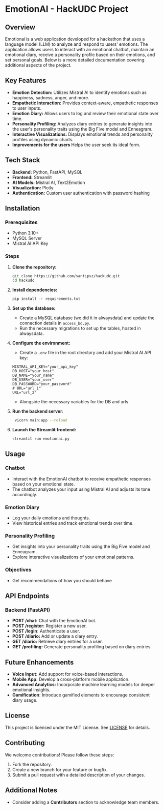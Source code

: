# EmotionAI - HackUDC Project

## Overview

Emotionai is a web application developed for a hackathon that uses a language model (LLM) to analyze and respond to users' emotions. The application allows users to interact with an emotional chatbot, maintain an emotional diary, receive a personality profile based on their emotions, and set personal goals. Below is a more detailed documentation covering additional aspects of the project.

## Key Features

- **Emotion Detection:** Utilizes Mistral AI to identify emotions such as happiness, sadness, anger, and more.
- **Empathetic Interaction:** Provides context-aware, empathetic responses to user inputs.
- **Emotion Diary:** Allows users to log and review their emotional state over time.
- **Personality Profiling:** Analyzes diary entries to generate insights into the user's personality traits using the Big Five model and Enneagram.
- **Interactive Visualizations:** Displays emotional trends and personality profiles using dynamic charts.
- **Improvements for the users** Helps the user seek its ideal form.
## Tech Stack

- **Backend:** Python, FastAPI, MySQL  
- **Frontend:** Streamlit  
- **AI Models:** Mistral AI, Text2Emotion  
- **Visualization:** Plotly  
- **Authentication:** Custom user authentication with password hashing  

## Installation

### Prerequisites

- Python 3.10+
- MySQL Server
- Mistral AI API Key

### Steps

1. **Clone the repository:**
   ```bash
   git clone https://github.com/santipvz/hackudc.git  
   cd hackudc  
   ```

2. **Install dependencies:**
   ```bash
   pip install -r requirements.txt  
   ```

3. **Set up the database:**
   - Create a MySQL database (we did it in alwaysdata) and update the connection details in `access_bd.py`.
   - Run the necessary migrations to set up the tables, hosted in alwaysdata.

4. **Configure the environment:**
   - Create a `.env` file in the root directory and add your Mistral AI API key:
   ```env
   MISTRAL_API_KEY="your_api_key"
   DB_HOST="your_host"
   DB_NAME="your_name"
   DB_USER="your_user"
   DB_PASSWORD="your_password"
   # URL="url_1"
   URL="url_2"
   ```
   - Alongside the necessary variables for the DB and urls 

5. **Run the backend server:**
   ```bash
    vicorn main:app --reload
   ```

6. **Launch the Streamlit frontend:**
   ```bash
   streamlit run emotionai.py 
   ```

## Usage

### Chatbot

- Interact with the EmotionAI chatbot to receive empathetic responses based on your emotional state.
- The chatbot analyzes your input using Mistral AI and adjusts its tone accordingly.

### Emotion Diary

- Log your daily emotions and thoughts.
- View historical entries and track emotional trends over time.

### Personality Profiling

- Get insights into your personality traits using the Big Five model and Enneagram.
- Explore interactive visualizations of your emotional patterns.

### Objectives

- Get recommendations of how you should behave

  
## API Endpoints

### Backend (FastAPI)

- **POST /chat:** Chat with the EmotionAI bot.
- **POST /register:** Register a new user.
- **POST /login:** Authenticate a user.
- **POST /diario:** Add or update a diary entry.
- **GET /diario:** Retrieve diary entries for a user.
- **GET /profiling:** Generate personality profiling based on diary entries.

## Future Enhancements

- **Voice Input:** Add support for voice-based interactions.
- **Mobile App:** Develop a cross-platform mobile application.
- **Advanced Analytics:** Incorporate machine learning models for deeper emotional insights.
- **Gamification:** Introduce gamified elements to encourage consistent diary usage.

## License

This project is licensed under the MIT License. See [LICENSE](LICENSE) for details.

## Contributing

We welcome contributions! Please follow these steps:

1. Fork the repository.
2. Create a new branch for your feature or bugfix.
3. Submit a pull request with a detailed description of your changes.

## Additional Notes

- Consider adding a **Contributors** section to acknowledge team members.


